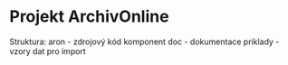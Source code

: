 Projekt ArchivOnline
=========================

Struktura:
aron - zdrojový kód komponent
doc - dokumentace
priklady - vzory dat pro import